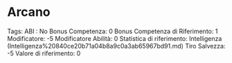 # Arcano

Tags: ABI
: No
Bonus Competenza: 0
Bonus Competenza di Riferimento: 1
Modificatore: -5
Modificatore  Abilità: 0
Statistica di riferimento: Intelligenza (Intelligenza%20840ce20b71a04b8a9c0a3ab65967bd91.md)
Tiro Salvezza: -5
Valore di riferimento: 0